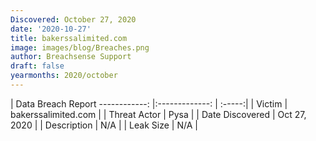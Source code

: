 ```yaml
---
Discovered: October 27, 2020
date: '2020-10-27'
title: bakerssalimited.com
image: images/blog/Breaches.png
author: Breachsense Support
draft: false
yearmonths: 2020/october
---
```



| Data Breach Report
------------:   |:-------------:    | :-----:|
| Victim    | bakerssalimited.com      | 
| Threat Actor    | Pysa      | 
| Date Discovered    | Oct 27, 2020      | 
| Description    | N/A      | 
| Leak Size    | N/A      | 

